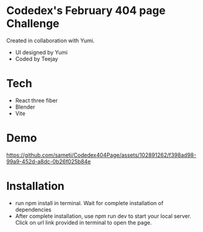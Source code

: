 # Codedex's February 404 page Challenge
 Created in collaboration with Yumi.

 - UI designed by Yumi
 - Coded by Teejay

# Tech
 - React three fiber
 - Blender
 - Vite

# Demo
https://github.com/sametj/Codedex404Page/assets/102891262/f398ad98-99a9-452d-a8dc-0b26f025b84e

# Installation
 - run npm install in terminal. Wait for complete installation of dependencies
 - After complete installation, use npm run dev to start your local server. Click on url link provided in terminal to open the page.
   

